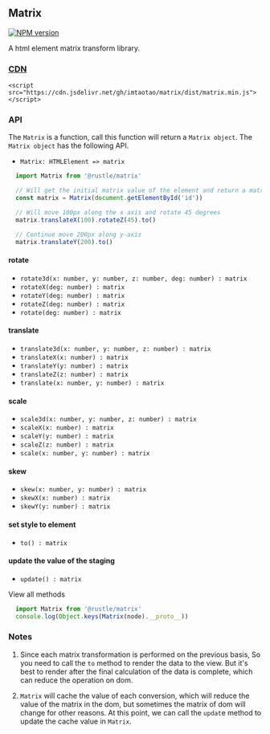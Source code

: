 ## Matrix
[![NPM version][npm-image]][npm-url]

A html element matrix transform library.

### [CDN][cdn] 
`<script src="https://cdn.jsdelivr.net/gh/imtaotao/matrix/dist/matrix.min.js"></script>`

### API
The `Matrix` is a function, call this function will return a `Matrix object`. The `Matrix object` has the following API.

  + `Matrix: HTMLElement => matrix`
```js
  import Matrix from '@rustle/matrix'

  // Will get the initial matrix value of the element and return a matrix object
  const matrix = Matrix(document.getElementById('id'))

  // Will move 100px along the x axis and rotate 45 degrees
  matrix.translateX(100).rotateZ(45).to()

  // Continue move 200px along y-axis
  matrix.translateY(200).to()
```

#### rotate
  + `rotate3d(x: number, y: number, z: number, deg: number) : matrix`
  + `rotateX(deg: number) : matrix`
  + `rotateY(deg: number) : matrix`
  + `rotateZ(deg: number) : matrix`
  + `rotate(deg: number) : matrix`

#### translate
  + `translate3d(x: number, y: number, z: number) : matrix`
  + `translateX(x: number) : matrix`
  + `translateY(y: number) : matrix`
  + `translateZ(z: number) : matrix`
  + `translate(x: number, y: number) : matrix`

#### scale
  + `scale3d(x: number, y: number, z: number) : matrix`
  + `scaleX(x: number) : matrix`
  + `scaleY(y: number) : matrix`
  + `scaleZ(z: number) : matrix`
  + `scale(x: number, y: number) : matrix`

#### skew
  + `skew(x: number, y: number) : matrix`
  + `skewX(x: number) : matrix`
  + `skewY(y: number) : matrix`

#### set style to element
  + `to() : matrix`

#### update the value of the staging
  + `update() : matrix`

View all methods
```js
  import Matrix from '@rustle/matrix'
  console.log(Object.keys(Matrix(node).__proto__))
```

### Notes
  1. Since each matrix transformation is performed on the previous basis, So you need to call the `to` method to render the data to the view. But it's best to render after the final calculation of the data is complete, which can reduce the operation on dom.

  2. `Matrix` will cache the value of each conversion, which will reduce the value of the matrix in the dom, but sometimes the matrix of dom will change for other reasons. At this point, we can call the `updat`e method to update the cache value in `Matrix`.

[npm-url]: https://www.npmjs.com/package/@rustle/matrix
[npm-image]: https://img.shields.io/npm/v/@rustle/matrix.svg?style=flat-square
[cdn]: https://cdn.jsdelivr.net/gh/imtaotao/matrix/dist/matrix.min.js
